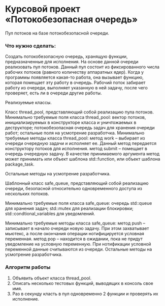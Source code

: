 # Курсовой проект «Потокобезопасная очередь»

Пул потоков на базе потокобезопасной очереди.

### Что нужно сделать:

Создать потокобезопасную очередь, хранящую функции, предназначенные для исполнения.
На основе данной очереди реализовать пул потоков. 
Данный пул состоит из фиксированного числа рабочих потоков (равного количеству аппаратных ядер).
Когда у программы появляется какая-то работа, она вызывает функцию, которая помещает эту работу в очередь.
Рабочий поток забирает работу из очереди, выполняет указанную в ней задачу, после чего проверяет, есть ли в очереди другие работы.

Реализуемые классы.

Класс thread_pool, представляющий собой реализацию пула потоков.
Минимально требуемые поля класса thread_pool:
вектор потоков, инициализируемых в конструкторе класса и уничтожаемых в деструкторе;
потокобезопасная очередь задач для хранения очереди работ;
остальные поля на усмотрение разработчка.
Минимально требуемые методы класса thread_pool:
метод work – выбирает из очереди очередную задачи и исполняет ее. Данный метод передается конструктору потоков для исполнения.
метод submit – помещает в очередь очередную задачу. В качестве принимаемого аргумента метод может принимать или объект шаблона std::function, или объект шаблона package_task.

Остальные методы на усмотрение разработчика.

Шаблонный класс safe_queue, представляющий собой реализацию очереди, безопасной относительно одновременного доступа из нескольких потоков.

Минимально требуемые поля класса safe_queue:
очередь std::queue для хранения задач; 
std::mutex для реализации блокировки;
std::condtional_variables для уведомлений.

Минимально требуемые методы класса safe_queue:
метод push – записывает в начало очереди новую задачу. При этом захватывает мьютекс, а после окончания операции нотифицируется условная переменная.
метод pop – находится в ожидании, пока не придут уведомление на условную переменную. При нотификации условной переменной данные считываются из очереди.
Остальные методы на усмотрение разработчика.

### Алгоритм работы

1. Объявить объект класса thread_pool.
2. Описать несколько тестовых функций, выводящих в консоль свое имя.
3. Раз в секунду класть в пул одновременно 2 функции и проверять их исполнение.





